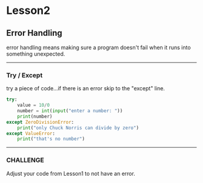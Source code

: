 # Lesson2

## Error Handling

error handling means making sure a program doesn't fail when it runs into something unexpected.

---
### Try / Except
try a piece of code...if there is an error skip to the "except" line.  

```python
try:
    value = 10/0
    number = int(input("enter a number: "))
    print(number)
except ZeroDivisionError:
    print("only Chuck Norris can divide by zero")
except ValueError:
    print("that's no number")
```

--- 

### CHALLENGE
Adjust your code from Lesson1 to not have an error.

